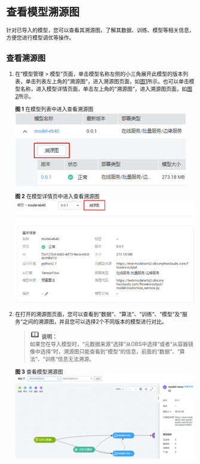 # 查看模型溯源图<a name="modelarts_23_0208"></a>

针对已导入的模型，您可以查看其溯源图，了解其数据、训练、模型等相关信息，方便您进行模型调优等操作。

## 查看溯源图<a name="section973724721312"></a>

1.  在“模型管理 \> 模型“页面，单击模型名称左侧的小三角展开此模型的版本列表，单击列表左上角的“溯源图“，进入溯源图页面，如[图1](#fig786476114817)所示。也可以单击模型名称，进入模型详情页面，单击左上角的“溯源图“，进入溯源图页面，如[图2](#fig11983172814713)所示。

    **图 1**  在模型列表中进入查看溯源图<a name="fig786476114817"></a>  
    ![](figures/在模型列表中进入查看溯源图.png "在模型列表中进入查看溯源图")

    **图 2**  在模型详情页中进入查看溯源图<a name="fig11983172814713"></a>  
    ![](figures/在模型详情页中进入查看溯源图.png "在模型详情页中进入查看溯源图")

2.  在打开的溯源图页面，您可以查看到“数据“、“算法“、“训练“、“模型“及“服务“之间的溯源图，并且您可以选择2个不同版本的模型进行对比。

    >![](public_sys-resources/icon-note.gif) **说明：**   
    >如果您在导入模型时，“元数据来源“选择“从OBS中选择“或者“从容器镜像中选择“时，溯源图只能查看到“模型“的信息，前面的“数据“、“算法“、“训练“信息无法溯源。  

    **图 3**  查看模型溯源图<a name="fig76761328121919"></a>  
    ![](figures/查看模型溯源图.png "查看模型溯源图")


